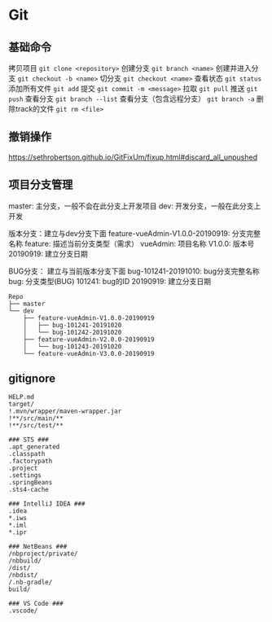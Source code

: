 # Git

## 基础命令
拷贝项目
`git clone <repository>`
创建分支
`git branch <name>`
创建并进入分支
`git checkout -b <name>`
切分支
`git checkout <name>`
查看状态
`git status`
添加所有文件
`git add`
提交
`git commit -m <message>`
拉取
`git pull`
推送
`git push`
查看分支
`git branch --list`
查看分支（包含远程分支）
`git branch -a`
删除track的文件
`git rm <file>`

## 撤销操作
https://sethrobertson.github.io/GitFixUm/fixup.html#discard_all_unpushed

## 项目分支管理
master: 主分支，一般不会在此分支上开发项目
dev: 开发分支，一般在此分支上开发

版本分支：建立与dev分支下面
feature-vueAdmin-V1.0.0-20190919: 分支完整名称
feature: 描述当前分支类型（需求）
vueAdmin: 项目名称
V1.0.0: 版本号
20190919: 建立分支日期

BUG分支： 建立与当前版本分支下面
bug-101241-20191010: bug分支完整名称
bug: 分支类型(BUG)
101241: bug的ID
20190919: 建立分支日期

```
Repo
├── master
└── dev
    ├── feature-vueAdmin-V1.0.0-20190919
    │   ├── bug-101241-20191020
    │   └── bug-101242-20191020
    ├── feature-vueAdmin-V2.0.0-20190919
    │   └── bug-101243-20191020
    └── feature-vueAdmin-V3.0.0-20190919
```
## gitignore
```
HELP.md
target/
!.mvn/wrapper/maven-wrapper.jar
!**/src/main/**
!**/src/test/**

### STS ###
.apt_generated
.classpath
.factorypath
.project
.settings
.springBeans
.sts4-cache

### IntelliJ IDEA ###
.idea
*.iws
*.iml
*.ipr

### NetBeans ###
/nbproject/private/
/nbbuild/
/dist/
/nbdist/
/.nb-gradle/
build/

### VS Code ###
.vscode/
```
